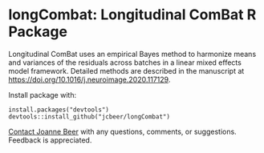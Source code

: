 # longCombat: Longitudinal ComBat R Package

Longitudinal ComBat uses an empirical Bayes method to harmonize means and variances of the residuals across batches in a linear mixed effects model framework. Detailed methods are described in the manuscript at https://doi.org/10.1016/j.neuroimage.2020.117129.

Install package with: 
```{r, include=FALSE}
install.packages("devtools")
devtools::install_github("jcbeer/longCombat")
```

[Contact Joanne Beer](mailto:joanne.beer@pennmedicine.upenn.edu?subject=[GitHub]%20longCombat) with any questions, comments, or suggestions. Feedback is appreciated. 